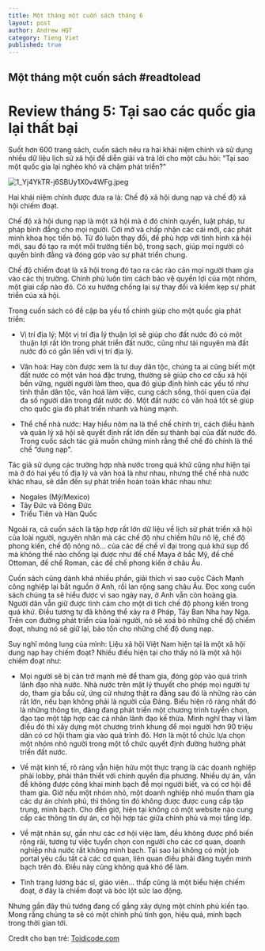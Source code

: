```yaml
---
title: Một tháng một cuốn sách tháng 6
layout: post
author: Andrew HQT
category: Tieng Viet
published: true
---
```


## Một tháng một cuốn sách #readtolead

# Review tháng 5: Tại sao các quốc gia lại thất bại

Suốt hơn 600 trang sách, cuốn sách nêu ra hai khái niệm chính và sử dụng nhiều dữ liệu lịch sử xã hội để diễn giải và trả lời cho một câu hỏi: “Tại sao một quốc gia lại nghèo khó và chậm phát triển?"


![1_Yj4YkTR-j6SBUy1X0v4WFg.jpeg]({{site.baseurl}}/images/1_Yj4YkTR-j6SBUy1X0v4WFg.jpeg)

Hai khái niệm chính được đưa ra là: Chế độ xã hội dung nạp và chế độ xã hội chiếm đoạt.

Chế độ xã hội dung nạp là một xã hội mà ở đó chính quyền, luật pháp, tư pháp bình đẳng cho mọi người. Cởi mở và chấp nhận các cái mới, các phát minh khoa học tiến bộ. Từ đó luôn thay đổi, để phù hợp với tình hình xã hội mới, sau đó tạo ra một môi trường tiến bộ, trong sạch, giúp mọi người có quyền bình đẳng và đóng góp vào sự phát triển chung.

Chế độ chiếm đoạt là xã hội trong đó tạo ra các rào cản mọi người tham gia vào các thị trường. Chính phủ luôn tìm cách bảo vệ quyền lợi của một nhóm, một giai cấp nào đó. Có xu hướng chống lại sự thay đổi và kiềm kẹp sự phát triển của xã hội.

Trong cuốn sách có đề cập ba yếu tố chính giúp cho một quốc gia phát triển:

- Vị trí địa lý: Một vị trí địa lý thuận lợi sẽ giúp cho đất nước đó có một thuận lợi rất lớn trong phát triển đất nước, cũng như tài nguyên mà đất nước đó có gắn liền với vị trí địa lý.

- Văn hoá: Hay còn được xem là tư duy dân tộc, chúng ta ai cũng biết một đất nước có một văn hoá đặc trưng, thường sẽ giúp cho cơ cấu xã hội bền vững, người người làm theo, qua đó giúp định hình các yếu tố như tinh thần dân tộc, văn hoá làm việc, cung cách sống, thói quen của đại đa số người dân trong đất nước đó. Một đất nước có văn hoá tốt sẽ giúp cho quốc gia đó phát triển nhanh và hùng mạnh.

- Thể chế nhà nước: Hay hiểu nôm na là thể chế chính trị, cách điều hành và quản lý xã hội sẽ quyết định rất lớn đến sự thành bại của đất nước đó. Trong cuốc sách tác giả muốn chứng minh rằng thể chế đó chính là thể chế “dung nạp".

Tác giả sử dụng các trường hợp nhà nước trong quá khứ cũng như hiện tại mà ở đó hai yếu tố địa lý và văn hoá là như nhau, nhưng thể chế nhà nước khác nhau, sẽ dẫn đến sự phát triển hoàn toàn khác nhau như:

- Nogales (Mỹ/Mexico)
- Tây Đức và Đông Đức
- Triều Tiên và Hàn Quốc

Ngoài ra, cả cuốn sách là tập hợp rất lớn dữ liệu về lịch sử phát triển xã hội của loài người, nguyên nhân mà các chế độ như chiếm hữu nô lệ, chế độ phong kiến, chế độ nông nô… của các đế chế vĩ đại trong quá khứ sụp đổ mà không thể nào chống lại được như đế chế Maya ở bắc Mỹ, đế chế Ottoman, đế chế Roman, các đế chế phong kiến ở châu Âu.

Cuốn sách cũng dành khá nhiều phần, giải thích vì sao cuộc Cách Mạnh công nghiệp lại bắt nguồn ở Anh, rồi lan rộng sang châu Âu. Đọc xong cuốn sách chúng ta sẽ hiểu được vì sao ngày nay, ở Anh vẫn còn hoàng gia. Người dân vẫn giữ được tình cảm cho một di tích chế độ phong kiến trong quá khứ. Điều tương tự đã không thể xảy ra ở Pháp, Tây Ban Nha hay Nga. Trên con đường phát triển của loài người, nó sẽ xoá bỏ những chế độ chiếm đoạt, nhưng nó sẽ giữ lại, bảo tồn cho những chế độ dung nạp.

Suy nghĩ mông lung của mình: Liệu xã hội Việt Nam hiện tại là một xã hội dung nạp hay chiếm đoạt? Nhiều điều hiện tại cho thấy nó là một xã hội chiếm đoạt như:

- Mọi người sẽ bị cản trở mạnh mẽ để tham gia, đóng góp vào quá trình lãnh đạo nhà nước. Nhà nước trên mặt lý thuyết cho phép mọi người tự do, tham gia bầu cử, ứng cử nhưng thật ra đằng sau đó là những rào cản rất lớn, nếu bạn không phải là người của Đảng. Biểu hiện rõ ràng nhất đó là những thông tin, đảng đang phát triển một chương trình tuyển chọn, đạo tạo một tập hợp các cá nhân lãnh đạo kế thừa. Mình nghĩ thay vì làm điều đó thì xây dựng một chương trình khung để mọi người hơn 90 triệu dân có cơ hội tham gia vào quá trình đó. Hơn là một tổ chức lựa chọn một nhóm nhỏ người trong một tổ chức quyết định đường hướng phát triển đất nước.

- Về mặt kinh tế, rõ ràng vẫn hiện hữu một thực trạng là các doanh nghiệp phải lobby, phải thân thiết với chính quyền địa phương. Nhiều dự án, vấn đề không được công khai minh bạch để mọi người biết, và có cơ hội để tham gia. Giờ nếu một nhóm nhỏ, một doanh nghiệp nhỏ muốn tham gia các dự án chính phủ, thì thông tin đó không được được cung cấp tập trung, minh bạch. Cho đến giờ, hiện tại không có một website nào cung cấp các thông tin dự án, cơ hội hợp tác giữa chính phủ và mọi tầng lớp.

- Về mặt nhân sự, gần như các cơ hội việc làm, đều không được phổ biến rộng rãi, tương tự việc tuyển chọn con người cho các cơ quan, doanh nghiệp nhà nước rất không minh bạch. Tại sao lại không có một job portal yêu cầu tất cả các cơ quan, liên quan điều phải đăng tuyển minh bạch trên đó. Điều này cũng không quá khó để làm.

- Tình trạng lương bác sĩ, giáo viên… thấp cũng là một biểu hiện chiếm đoạt, ở đây là chiếm đoạt và bóc lột sức lao động.

Nhưng gần đây thủ tướng đang cố gắng xây dựng một chính phủ kiến tạo. Mong rằng chúng ta sẽ có một chính phủ tinh gọn, hiệu quả, minh bạch trong thời gian tới.

Credit cho bạn trẻ: [Toidicode.com](https://toidicodedao.com/2017/01/03/sach-hay-2016-part-1/)
